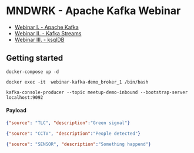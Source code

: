 # MNDWRK - Apache Kafka Webinar

- [Webinar I. - Apache Kafka](https://www.mndwrk.com/events/esemenyvezerelt-szoftver-apache-kafka-fejlesztesi-alapok)
- [Webinar II. - Kafka Streams](https://www.mndwrk.com/events/esemenyvezerelt-szoftver-apache-kafka-fejlesztesi-alapok-ii)
- [Webinar III. - ksqlDB](https://www.mndwrk.com/events/esemenyvezerelt-szoftver-apache-kafka-fejlesztesi-alapok-iii)

## Getting started

```console
docker-compose up -d

docker exec -it  webinar-kafka-demo_broker_1 /bin/bash

kafka-console-producer --topic meetup-demo-inbound --bootstrap-server localhost:9092

```

#### Payload
```json
{"source": "TLC", "description":"Green signal"}
```
```json
{"source": "CCTV", "description":"People detected"}
```
```json
{"source": "SENSOR", "description":"Something happend"}
```
